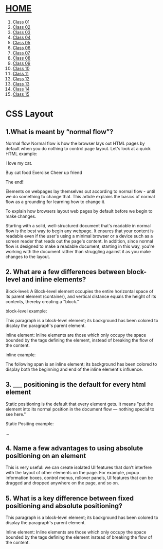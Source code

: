 # [HOME](README.md)

1. [Class 01](Class01.md)
2. [Class 02](Class02.md)
3. [Class 03](Class03.md)
4. [Class 04](Class04.md)
5. [Class 05](Class05.md)
6. [Class 06](Class06.md)
7. [Class 07](Class07.md)
8. [Class 08](Class08.md)
9. [Class 09](Class09.md)
10. [Class 10](Class10.md)
11. [Class 11](Class11.md)
12. [Class 12](Class12.md)
13. [Class 13](Class13.md)
14. [Class 14](Class14.md)
15. [Class 15](Class15.md)

# CSS Layout

## 1.What is meant by “normal flow”?

Normal flow Normal flow is how the browser lays out HTML pages by default when you do nothing to control page layout. Let's look at a quick HTML example:

I love my cat.

Buy cat food
Exercise
Cheer up friend

The end!

Elements on webpages lay themselves out according to normal flow - until we do something to change that. This article explains the basics of normal flow as a grounding for learning how to change it.

To explain how browsers layout web pages by default before we begin to make changes.

Starting with a solid, well-structured document that's readable in normal flow is the best way to begin any webpage. It ensures that your content is readable even if the user's using a minimal browser or a device such as a screen reader that reads out the page's content. In addition, since normal flow is designed to make a readable document, starting in this way, you're working with the document rather than struggling against it as you make changes to the layout.

## 2. What are a few differences between block-level and inline elements?

Block-level: A Block-level element occupies the entire horizontal space of its parent element (container), and vertical distance equals the height of its contents, thereby creating a "block."

block-level example:

<p>This paragraph is a block-level element; its background has been colored to display the paragraph's parent element.</p>

inline element: Inline elements are those which only occupy the space bounded by the tags defining the element, instead of breaking the flow of the content.

inline example:

<div>The following span is an <span class="highlight">inline element</span>;
its background has been colored to display both the beginning and end of
the inline element's influence.</div>

## 3. ___ positioning is the default for every html element

Static positioning is the default that every element gets. It means "put the element into its normal position in the document flow — nothing special to see here."

Static Positing example:

<p class="positioned"> … </p>

## 4. Name a few advantages to using absolute positioning on an element

This is very useful: we can create isolated UI features that don't interfere with the layout of other elements on the page. For example, popup information boxes, control menus, rollover panels, UI features that can be dragged and dropped anywhere on the page, and so on.

## 5. What is a key difference between fixed positioning and absolute positioning?

This paragraph is a block-level element; its background has been colored to display the paragraph's parent element.

Inline element: Inline elements are those which only occupy the space bounded by the tags defining the element instead of breaking the flow of the content.
